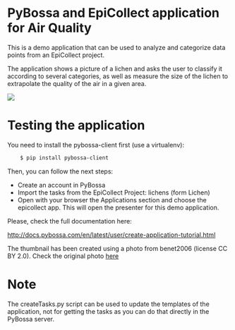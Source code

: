 PyBossa and EpiCollect application for Air Quality
==================================================

This is a demo application that can be used to analyze and categorize data
points from an EpiCollect project.

The application shows a picture of a lichen and asks the user to classify it
according to several categories, as well as measure the size of the lichen to
extrapolate the quality of the air in a given area.

![](http://i.imgur.com/D2dj9Ng.png)

Testing the application
=======================

You need to install the pybossa-client first (use a virtualenv):

```bash
    $ pip install pybossa-client
```
Then, you can follow the next steps:

*  Create an account in PyBossa
*  Import the tasks from the EpiCollect Project: lichens (form Lichen)
*  Open with your browser the Applications section and choose the epicollect app. This will open the presenter for this demo application.

Please, check the full documentation here:

http://docs.pybossa.com/en/latest/user/create-application-tutorial.html

The thumbnail has been created using a photo from benet2006 (license CC
BY 2.0). 
Check the original photo [here](http://www.flickr.com/photos/benetd/134314157/)  

Note
====
The createTasks.py script can be used to update the templates of the
application, not for getting the tasks as you can do that directly in the
PyBossa server.
